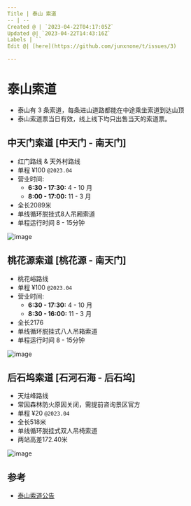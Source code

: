 ```yaml
---
Title | 泰山 索道
-- | --
Created @ | `2023-04-22T04:17:05Z`
Updated @| `2023-04-22T14:43:16Z`
Labels | ``
Edit @| [here](https://github.com/junxnone/t/issues/3)

---
```

# 泰山索道
- 泰山有 3 条索道，每条进山道路都能在中途乘坐索道到达山顶
- 泰山索道票当日有效，线上线下均只出售当天的索道票。

##  中天门索道 [中天门 - 南天门]
- 红门路线 & 天外村路线
- 单程 ¥100 `@2023.04`
- 营业时间: 
  - **6:30 - 17:30:** 4 - 10 月
  - **8:00 - 17:00:**  11 - 3 月
- 全长2089米
- 单线循环脱挂式8人吊厢索道
- 单程运行时间 8 - 15分钟

![image](https://user-images.githubusercontent.com/2216970/233761529-57392183-72b9-4dd0-9011-dd0c92b34758.png)


## 桃花源索道  [桃花源 - 南天门]
- 桃花峪路线
- 单程 ¥100  `@2023.04`
- 营业时间: 
  - **6:30 - 17:30:** 4 - 10 月
  - **8:30 - 16:00:**  11 - 3 月
- 全长2176
- 单线循环脱挂式八人吊箱索道
- 单程运行时间 8 - 15分钟

![image](https://user-images.githubusercontent.com/2216970/233761579-f73fff78-9eae-4472-9aed-d1e27582311d.png)


## 后石坞索道 [石河石海 - 后石坞]
- 天炷峰路线
- 常因森林防火原因关闭，需提前咨询景区官方
- 单程 ¥20  `@2023.04`
- 全长518米
- 单线循环脱挂式双人吊椅索道
- 两站高差172.40米

![image](https://user-images.githubusercontent.com/2216970/233761711-fc84d8bb-9739-4eb1-8f03-229fa3b8c37d.png)


## 参考
- [泰山索道公告](http://www.tssd.org.cn/phone/channels/4.html)

